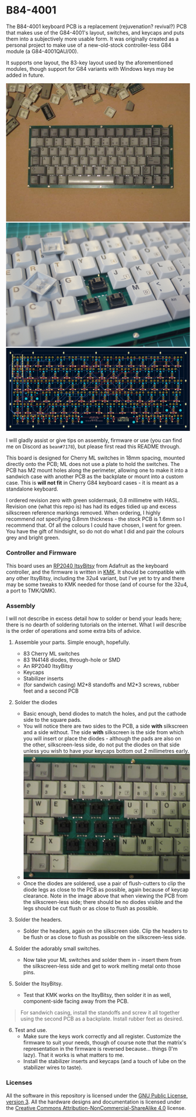 # B84-4001

The B84-4001 keyboard PCB is a replacement (rejuvenation? revival?) PCB that makes use of the G84-4001's layout, switches, and keycaps and puts them into a subjectively more usable form. It was originally created as a personal project to make use of a new-old-stock controller-less G84 module (a G84-4001QAU/00).

It supports one layout, the 83-key layout used by the aforementioned modules, though support for G84 variants with Windows keys may be added in future.

![top](/Pictures/top.jpg)
<img src="/Pictures/beauty_shot.jpg" width="640">
<img src="/Pictures/pcb_layout.png" width="640">

I will gladly assist or give tips on assembly, firmware or use (you can find me on Discord as `bean#7178`), but please first read this README through.

This board is designed for Cherry ML switches in 18mm spacing, mounted directly onto the PCB; ML does not use a plate to hold the switches. The PCB has M2 mount holes along the perimeter, allowing one to make it into a sandwich case with another PCB as the backplate or mount into a custom case. This is **will not fit** in Cherry G84 keyboard cases - it is meant as a standalone keyboard.

I ordered revision zero with green soldermask, 0.8 millimetre with HASL. Revision one (what this repo is) has had its edges tidied up and excess silkscreen reference markings removed. When ordering, I highly recommend *not* specifying 0.8mm thickness - the stock PCB is 1.6mm so I recommend that. Of all the colours I could have chosen, I went for green. You have the gift of hindsight, so do not do what I did and pair the colours grey and bright green.

### Controller and Firmware

This board uses an [RP2040 ItsyBitsy](https://www.adafruit.com/product/4888) from Adafruit as the keyboard controller, and the firmware is written in [KMK](https://github.com/KMKfw/kmk_firmware). It should be compatible with any other ItsyBitsy, including the 32u4 variant, but I've yet to try and there may be some tweaks to KMK needed for those (and of course for the 32u4, a port to TMK/QMK).

### Assembly

I will not describe in excess detail how to solder or bend your leads here; there is no dearth of soldering tutorials on the internet. What I *will* describe is the order of operations and some extra bits of advice.

1.  Assemble your parts. Simple enough, hopefully.
	* 83 Cherry ML switches
	* 83 1N4148 diodes, through-hole or SMD
	* An RP2040 ItsyBitsy
	* Keycaps
	* Stabilizer inserts
	* (for sandwich casing) M2\*8 standoffs and M2\*3 screws, rubber feet and a second PCB

2.  Solder the diodes
	* Basic enough, bend diodes to match the holes, and put the cathode side to the square pads.
	* You will notice there are two sides to the PCB, a side **with** silkscreen and a side without. The side **with** silkscreen is the side from which you will insert or place the diodes - although the pads are also on the other, silkscreen-less side, do not put the diodes on that side unless you wish to have your keycaps bottom out 2 millimetres early.
	* <img src="/Pictures/diodes.jpg" width="640">
	* Once the diodes are soldered, use a pair of flush-cutters to clip the diode legs as close to the PCB as possible, again because of keycap clearance. Note in the image above that when viewing the PCB from the silkscreen-less side; there should be no diodes visible and the legs should be cut flush or as close to flush as possible. 

3.  Solder the headers.
	* Solder the headers, again on the silkscreen side. Clip the headers to be flush or as close to flush as possible on the silkscreen-less side.

4.  Solder the adorably small switches.
	* Now take your ML switches and solder them in - insert them from the silkscreen-less side and get to work melting metal onto those pins. 

5.  Solder the ItsyBitsy.
	* Test that KMK works on the ItsyBitsy, then solder it in as well, component-side facing away from the PCB.

> For sandwich casing, install the standoffs and screw it all together using the second PCB as a backplate. Install rubber feet as desired.

6.  Test and use.
	* Make sure the keys work correctly and all register. Customize the firmware to suit your needs, though of course note that the matrix's representation in the firmware is reversed because... things (I'm lazy). That it works is what matters to me.
	* Install the stabilizer inserts and keycaps (and a touch of lube on the stabilizer wires to taste).

### Licenses

All the software in this repository is licensed under the [GNU Public License,
version 3](https://spdx.org/licenses/GPL-3.0-or-later.html).
All the hardware designs and documentation is licensed under the [Creative Commons
Attribution-NonCommercial-ShareAlike 4.0](https://creativecommons.org/licenses/by-nc-sa/4.0/)
license. 
